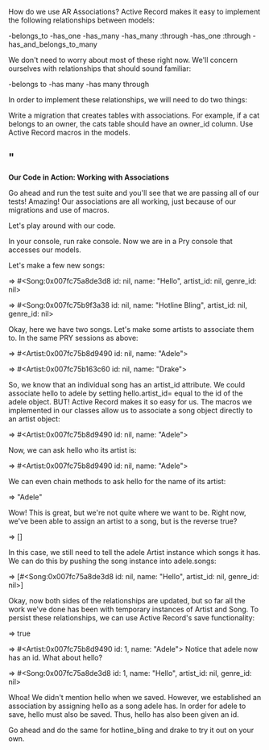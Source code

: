 How do we use AR Associations?
Active Record makes it easy to implement the following relationships between models:

-belongs_to
-has_one
-has_many
-has_many :through
-has_one :through
-has_and_belongs_to_many

We don't need to worry about most of these right now. We'll concern ourselves with relationships that should sound familiar:

-belongs to
-has many
-has many through

In order to implement these relationships, we will need to do two things:

Write a migration that creates tables with associations. For example, if a cat belongs to an owner, the cats table should have an owner_id column.
Use Active Record macros in the models.

"
----------------------------------------------------------------------------------------------------------------------------------------------------------------------------------------


**Our Code in Action: Working with Associations**

Go ahead and run the test suite and you'll see that we are passing all of our tests! Amazing! Our associations are all working, just because of our migrations and use of macros.

Let's play around with our code.

In your console, run rake console. Now we are in a Pry console that accesses our models.

Let's make a few new songs:

<!-- [1]pry(main)> hello = Song.new(name: "Hello") -->
=> #<Song:0x007fc75a8de3d8 id: nil, name: "Hello", artist_id: nil, genre_id: nil>

<!-- [2]pry(main)> hotline_bling = Song.new(name: "Hotline Bling") -->
=> #<Song:0x007fc75b9f3a38 id: nil, name: "Hotline Bling", artist_id: nil, genre_id: nil>

Okay, here we have two songs. Let's make some artists to associate them to. In the same PRY sessions as above:

<!-- [3] pry(main)> adele = Artist.new(name: "Adele") -->
=> #<Artist:0x007fc75b8d9490 id: nil, name: "Adele">

<!-- [4] pry(main)> drake = Artist.new(name: "Drake") -->
=> #<Artist:0x007fc75b163c60 id: nil, name: "Drake">

So, we know that an individual song has an artist_id attribute. We could associate hello to adele by setting hello.artist_id= equal to the id of the adele object. 
BUT! Active Record makes it so easy for us. The macros we implemented in our classes allow us to associate a song object directly to an artist object:

<!-- [5] pry(main)> hello.artist = adele -->
=> #<Artist:0x007fc75b8d9490 id: nil, name: "Adele">

Now, we can ask hello who its artist is:

<!-- [6] pry(main)> hello.artist -->
=> #<Artist:0x007fc75b8d9490 id: nil, name: "Adele">

We can even chain methods to ask hello for the name of its artist:

<!-- [7] pry(main)> hello.artist.name -->
=> "Adele"

Wow! This is great, but we're not quite where we want to be. Right now, we've been able to assign an artist to a song, but is the reverse true?

<!-- [7] pry(main)> adele.songs -->
=> []

In this case, we still need to tell the adele Artist instance which songs it has. We can do this by pushing the song instance into adele.songs:

<!-- [7] pry(main)> adele.songs.push(hello) -->
=> [#<Song:0x007fc75a8de3d8 id: nil, name: "Hello", artist_id: nil, genre_id: nil>]

Okay, now both sides of the relationships are updated, but so far all the work we've done has been with temporary instances of Artist and Song. 
To persist these relationships, we can use Active Record's save functionality:

<!-- [8] pry(main)> adele.save -->
=> true

<!-- [9] pry(main)> adele -->
=> #<Artist:0x007fc75b8d9490 id: 1, name: "Adele">
Notice that adele now has an id. What about hello?

<!-- [10] pry(main)> hello -->
=> #<Song:0x007fc75a8de3d8 id: 1, name: "Hello", artist_id: nil, genre_id: nil>

Whoa! We didn't mention hello when we saved. However, we established an association by assigning hello as a song adele has. 
In order for adele to save, hello must also be saved. Thus, hello has also been given an id.

Go ahead and do the same for hotline_bling and drake to try it out on your own.